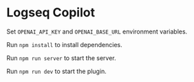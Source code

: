 # Logseq Copilot

Set `OPENAI_API_KEY` and `OPENAI_BASE_URL` environment variables.

Run `npm install` to install dependencies.

Run `npm run server` to start the server.

Run `npm run dev` to start the plugin.
